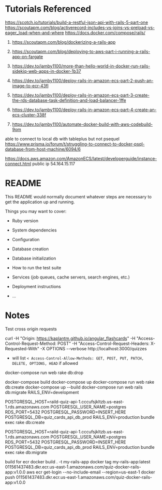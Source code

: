 # Tutorials Referenced

https://scotch.io/tutorials/build-a-restful-json-api-with-rails-5-part-one
https://scoutapm.com/blog/activerecord-includes-vs-joins-vs-preload-vs-eager_load-when-and-where
https://docs.docker.com/compose/rails/

1. https://scoutapm.com/blog/dockerizing-a-rails-app
2. https://scoutapm.com/blog/deploying-to-aws-part-i-running-a-rails-app-on-fargate

3. https://dev.to/jamby1100/more-than-hello-world-in-docker-run-rails-sidekiq-web-apps-in-docker-1b37
4. https://dev.to/jamby1100/deploy-rails-in-amazon-ecs-part-2-push-an-image-to-ecr-43fl
5. https://dev.to/jamby1100/deploy-rails-in-amazon-ecs-part-3-create-the-rds-database-task-definition-and-load-balancer-1ffe
6. https://dev.to/jamby1100/deploy-rails-in-amazon-ecs-part-4-create-an-ecs-cluster-338f
7. https://dev.to/jamby1100/automate-docker-build-with-aws-codebuild-9om

able to connect to local db with tableplus but not psequel
https://www.prisma.io/forum/t/struggling-to-connect-to-docker-psql-database-from-host-machine/6094/6

https://docs.aws.amazon.com/AmazonECS/latest/developerguide/instance-connect.html
public ip 54.164.15.117

# README

This README would normally document whatever steps are necessary to get the
application up and running.

Things you may want to cover:

- Ruby version

- System dependencies

- Configuration

- Database creation

- Database initialization

- How to run the test suite

- Services (job queues, cache servers, search engines, etc.)

- Deployment instructions

- ...

# Notes

Test cross origin requests

curl -H "Origin: https://kaplantm.github.io/angular_flashcards" -H "Access-Control-Request-Method: POST" -H "Access-Control-Request-Headers: X-Requested-With" -X OPTIONS --verbose http://localhost:3000/quizzes

- will list `< Access-Control-Allow-Methods: GET, POST, PUT, PATCH, DELETE, OPTIONS, HEAD` if allowed

docker-compose run web rake db:drop

docker-compose build
docker-compose up
docker-compose run web rake db:create
docker-compose up --build
docker-compose run web rails db:migrate RAILS_ENV=development

POSTGRESQL_HOST=raild-quiz-api-1.cccufsjkltzb.us-east-1.rds.amazonaws.com POSTGRESQL_USER_NAME=postgres RDS_PORT=5432 POSTGRESQL_PASSWORD=INSERT_HERE POSTGRESQL_DB=quiz_cards_api_db_prod RAILS_ENV=production bundle exec rake db:create

POSTGRESQL_HOST=raild-quiz-api-1.cccufsjkltzb.us-east-1.rds.amazonaws.com POSTGRESQL_USER_NAME=postgres RDS_PORT=5432 POSTGRESQL_PASSWORD=INSERT_HERE POSTGRESQL_DB=quiz_cards_api_db_prod RAILS_ENV=production bundle exec rake db:migrate

build for ecr
docker build . -t my-rails-app
docker tag my-rails-app:latest 011561437483.dkr.ecr.us-east-1.amazonaws.com/quiz-docker-rails-app:v1.0.0
aws ecr get-login --no-include-email --region=us-east-1
docker push 011561437483.dkr.ecr.us-east-1.amazonaws.com/quiz-docker-rails-app:v1.0.0

